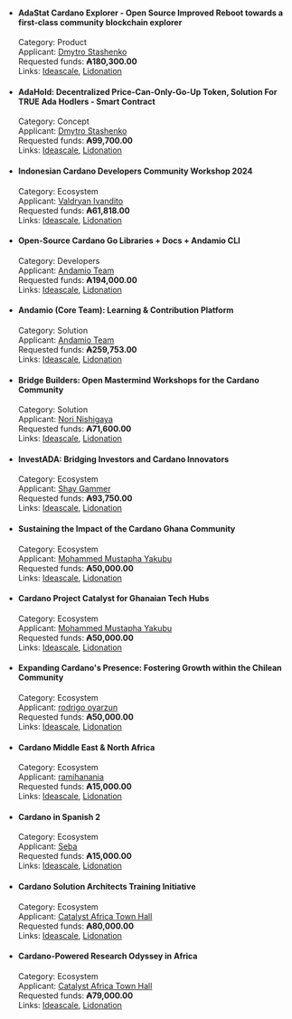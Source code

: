 * #### AdaStat Cardano Explorer - Open Source Improved Reboot towards a first-class community blockchain explorer
  Category: Product  
  Applicant: [Dmytro Stashenko](https://cardano.ideascale.com/c/profile/128371)  
  Requested funds: **₳180,300.00**  
  Links: [Ideascale](https://cardano.ideascale.com/c/idea/112452), [Lidonation](https://www.lidonation.com/en/proposals/adastat-cardano-explorer-open-source-improved-reboot-towards-a-first-class-community-blockchain-explorer-f11)  

* #### AdaHold: Decentralized Price-Can-Only-Go-Up Token, Solution For TRUE Ada Hodlers - Smart Contract
  Category: Concept  
  Applicant: [Dmytro Stashenko](https://cardano.ideascale.com/c/profile/128371)  
  Requested funds: **₳99,700.00**  
  Links: [Ideascale](https://cardano.ideascale.com/c/idea/111587), [Lidonation](https://www.lidonation.com/en/proposals/adahold-decentralized-price-can-only-go-up-token-solution-for-true-ada-hodlers-smart-contract-f11)

* #### Indonesian Cardano Developers Community Workshop 2024
  Category: Ecosystem  
  Applicant: [Valdryan Ivandito](https://cardano.ideascale.com/c/profile/189951)  
  Requested funds: **₳61,818.00**  
  Links: [Ideascale](https://cardano.ideascale.com/c/idea/111720), [Lidonation](https://www.lidonation.com/en/proposals/indonesian-cardano-developers-community-workshop-2024-f11)

* #### Open-Source Cardano Go Libraries + Docs + Andamio CLI
  Category: Developers  
  Applicant: [Andamio Team](https://cardano.ideascale.com/c/profile/190751)  
  Requested funds: **₳194,000.00**  
  Links: [Ideascale](https://cardano.ideascale.com/c/idea/113455), [Lidonation](https://www.lidonation.com/en/proposals/open-source-cardano-go-libraries-docs-andamio-cli-f11)
  
* #### Andamio (Core Team): Learning & Contribution Platform
  Category: Solution  
  Applicant: [Andamio Team](https://cardano.ideascale.com/c/profile/190751)   
  Requested funds: **₳259,753.00**  
  Links: [Ideascale](https://cardano.ideascale.com/c/idea/113692), [Lidonation](https://www.lidonation.com/en/proposals/andamio-core-team-learning-contribution-platform-f11)
    
* #### Bridge Builders: Open Mastermind Workshops for the Cardano Community
  Category: Solution  
  Applicant: [Nori Nishigaya](https://cardano.ideascale.com/c/profile/146513)   
  Requested funds: **₳71,600.00**  
  Links: [Ideascale](https://cardano.ideascale.com/c/idea/113526), [Lidonation](https://www.lidonation.com/en/proposals/bridge-builders-open-mastermind-workshops-for-the-cardano-community-f11)
      
* #### InvestADA: Bridging Investors and Cardano Innovators
  Category: Ecosystem  
  Applicant: [Shay Gammer](https://cardano.ideascale.com/c/profile/194635)   
  Requested funds: **₳93,750.00**  
  Links: [Ideascale](https://cardano.ideascale.com/c/idea/114503), [Lidonation](https://www.lidonation.com/en/proposals/investada-bridging-investors-and-cardano-innovators-f11)
  
* #### Sustaining the Impact of the Cardano Ghana Community
  Category: Ecosystem  
  Applicant: [Mohammed Mustapha Yakubu](https://cardano.ideascale.com/c/profile/169085)   
  Requested funds: **₳50,000.00**  
  Links: [Ideascale](https://cardano.ideascale.com/c/idea/112090), [Lidonation](https://www.lidonation.com/en/proposals/sustaining-the-impact-of-the-cardano-ghana-community-f11)

* #### Cardano Project Catalyst for Ghanaian Tech Hubs
  Category: Ecosystem  
  Applicant: [Mohammed Mustapha Yakubu](https://cardano.ideascale.com/c/profile/169085)   
  Requested funds: **₳50,000.00**  
  Links: [Ideascale](https://cardano.ideascale.com/c/idea/113834), [Lidonation](https://www.lidonation.com/en/proposals/cardano-project-catalyst-for-ghanaian-tech-hubs-f11)
  
* #### Expanding Cardano's Presence: Fostering Growth within the Chilean Community
  Category: Ecosystem  
  Applicant: [rodrigo oyarzun](https://cardano.ideascale.com/c/profile/132117)   
  Requested funds: **₳50,000.00**  
  Links: [Ideascale](https://cardano.ideascale.com/c/idea/113970), [Lidonation](https://www.lidonation.com/en/proposals/expanding-cardanos-presence-fostering-growth-within-the-chilean-community-f11)
  
* #### Cardano Middle East & North Africa
  Category: Ecosystem  
  Applicant: [ramihanania](https://cardano.ideascale.com/c/profile/178094)   
  Requested funds: **₳15,000.00**  
  Links: [Ideascale](https://cardano.ideascale.com/c/idea/111583), [Lidonation](https://www.lidonation.com/en/proposals/cardano-middle-east-north-africa-f11)
    
* #### Cardano in Spanish 2
  Category: Ecosystem  
  Applicant: [Seba](https://cardano.ideascale.com/c/profile/128062)   
  Requested funds: **₳15,000.00**  
  Links: [Ideascale](https://cardano.ideascale.com/c/idea/110403), [Lidonation](https://www.lidonation.com/en/proposals/cardano-in-spanish-2-f11)
    
* #### Cardano Solution Architects Training Initiative
  Category: Ecosystem  
  Applicant: [Catalyst Africa Town Hall](https://cardano.ideascale.com/c/profile/189970)   
  Requested funds: **₳80,000.00**  
  Links: [Ideascale](https://cardano.ideascale.com/c/idea/113743), [Lidonation](https://www.lidonation.com/en/proposals/cardano-solution-architects-training-initiative-f11)
    
* #### Cardano-Powered Research Odyssey in Africa
  Category: Ecosystem  
  Applicant: [Catalyst Africa Town Hall](https://cardano.ideascale.com/c/profile/189970)   
  Requested funds: **₳79,000.00**  
  Links: [Ideascale](https://cardano.ideascale.com/c/idea/113695), [Lidonation](https://www.lidonation.com/en/proposals/cardano-powered-research-odyssey-in-africa-f11)
  

